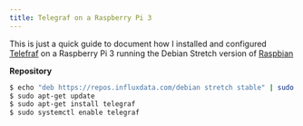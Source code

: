 ```yaml
---
title: Telegraf on a Raspberry Pi 3
---
```


This is just a quick guide to document how I installed and configured [Telefraf](https://www.influxdata.com/time-series-platform/telegraf/) on a Raspberry Pi 3 running the Debian Stretch version of [Raspbian](https://www.raspberrypi.org/downloads/raspbian/)

__Repository__

```bash
$ echo "deb https://repos.influxdata.com/debian stretch stable" | sudo tee -a /etc/apt/sources.list.d/influxdata.list
$ sudo apt-get update
$ sudo apt-get install telegraf
$ sudo systemctl enable telegraf
```
